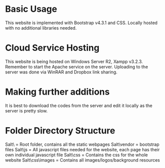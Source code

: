 # Basic Usage
This website is implemented with Bootstrap v4.3.1 and CSS. Locally hosted with no additional libraries needed.

# Cloud Service Hosting
This website is being hosted on Windows Server R2, Xampp v3.2.3. Remember to start the Apache service on the server.
Uploading to the server was done via WinRAR and Dropbox link sharing.

# Making further additions
It is best to download the codes from the server and edit it locally as the server is pretty slow.

# Folder Directory Structure
Salt\ = Root folder, contains all the static webpages
Salt\vendor = bootstrap files
Salt\js = All javascript files needed for the website, each page has their own individual javascript file
Salt\css = Contains the css for the whole website
Salt\css\images = Contains all images/logos/background resources



